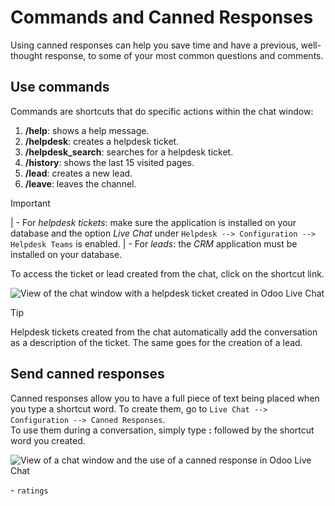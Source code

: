 # Commands and Canned Responses

Using canned responses can help you save time and have a previous,
well-thought response, to some of your most common questions and
comments.

## Use commands

Commands are shortcuts that do specific actions within the chat window:

1.  **/help**: shows a help message.
2.  **/helpdesk**: creates a helpdesk ticket.
3.  **/helpdesk\_search**: searches for a helpdesk ticket.
4.  **/history**: shows the last 15 visited pages.
5.  **/lead**: creates a new lead.
6.  **/leave**: leaves the channel.

<div class="important">

<div class="title">

Important

</div>

| - For *helpdesk tickets*: make sure the application is installed on
your database and the option *Live Chat* under `Helpdesk -->
Configuration --> Helpdesk Teams` is enabled. | - For *leads*: the *CRM*
application must be installed on your database.

</div>

To access the ticket or lead created from the chat, click on the
shortcut link.

![View of the chat window with a helpdesk ticket created in Odoo Live
Chat](responses/create_ticket.png)

<div class="tip">

<div class="title">

Tip

</div>

Helpdesk tickets created from the chat automatically add the
conversation as a description of the ticket. The same goes for the
creation of a lead.

</div>

## Send canned responses

Canned responses allow you to have a full piece of text being placed
when you type a shortcut word. To create them, go to `Live Chat -->
Configuration --> Canned Responses`.  
To use them during a conversation, simply type **:** followed by the
shortcut word you created.

![View of a chat window and the use of a canned response in Odoo Live
Chat](responses/canned_response.png)

<div class="seealso">

\- `ratings`

</div>
